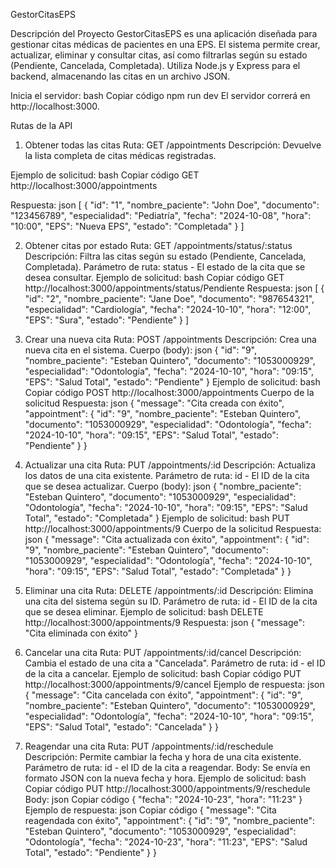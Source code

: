 GestorCitasEPS

Descripción del Proyecto
GestorCitasEPS es una aplicación diseñada para gestionar citas médicas de pacientes en una EPS. El sistema permite crear, actualizar, eliminar y consultar citas, así como filtrarlas según su estado (Pendiente, Cancelada, Completada). Utiliza Node.js y Express para el backend, almacenando las citas en un archivo JSON.


Inicia el servidor:
bash
Copiar código
npm run dev
El servidor correrá en http://localhost:3000.

Rutas de la API

1. Obtener todas las citas
Ruta: GET /appointments
Descripción: Devuelve la lista completa de citas médicas registradas.

Ejemplo de solicitud:
bash
Copiar código
GET http://localhost:3000/appointments

Respuesta:
json
[
  {
    "id": "1",
    "nombre_paciente": "John Doe",
    "documento": "123456789",
    "especialidad": "Pediatría",
    "fecha": "2024-10-08",
    "hora": "10:00",
    "EPS": "Nueva EPS",
    "estado": "Completada"
  }
]

2. Obtener citas por estado
Ruta: GET /appointments/status/:status
Descripción: Filtra las citas según su estado (Pendiente, Cancelada, Completada).
Parámetro de ruta: status - El estado de la cita que se desea consultar.
Ejemplo de solicitud:
bash
Copiar código
GET http://localhost:3000/appointments/status/Pendiente
Respuesta:
json
[
  {
    "id": "2",
    "nombre_paciente": "Jane Doe",
    "documento": "987654321",
    "especialidad": "Cardiología",
    "fecha": "2024-10-10",
    "hora": "12:00",
    "EPS": "Sura",
    "estado": "Pendiente"
  }
]

3. Crear una nueva cita
Ruta: POST /appointments
Descripción: Crea una nueva cita en el sistema.
Cuerpo (body):
json
{
  "id": "9",
  "nombre_paciente": "Esteban Quintero",
  "documento": "1053000929",
  "especialidad": "Odontología",
  "fecha": "2024-10-10",
  "hora": "09:15",
  "EPS": "Salud Total",
  "estado": "Pendiente"
}
Ejemplo de solicitud:
bash
Copiar código
POST http://localhost:3000/appointments
Cuerpo de la solicitud
Respuesta:
json
{
  "message": "Cita creada con éxito",
  "appointment": {
    "id": "9",
    "nombre_paciente": "Esteban Quintero",
    "documento": "1053000929",
    "especialidad": "Odontología",
    "fecha": "2024-10-10",
    "hora": "09:15",
    "EPS": "Salud Total",
    "estado": "Pendiente"
  }
}

4. Actualizar una cita
Ruta: PUT /appointments/:id
Descripción: Actualiza los datos de una cita existente.
Parámetro de ruta: id - El ID de la cita que se desea actualizar.
Cuerpo (body):
json
{
  "nombre_paciente": "Esteban Quintero",
  "documento": "1053000929",
  "especialidad": "Odontología",
  "fecha": "2024-10-10",
  "hora": "09:15",
  "EPS": "Salud Total",
  "estado": "Completada"
}
Ejemplo de solicitud:
bash
PUT http://localhost:3000/appointments/9
Cuerpo de la solicitud
Respuesta:
json
{
  "message": "Cita actualizada con éxito",
  "appointment": {
    "id": "9",
    "nombre_paciente": "Esteban Quintero",
    "documento": "1053000929",
    "especialidad": "Odontología",
    "fecha": "2024-10-10",
    "hora": "09:15",
    "EPS": "Salud Total",
    "estado": "Completada"
  }
}

5. Eliminar una cita
Ruta: DELETE /appointments/:id
Descripción: Elimina una cita del sistema según su ID.
Parámetro de ruta: id - El ID de la cita que se desea eliminar.
Ejemplo de solicitud:
bash
DELETE http://localhost:3000/appointments/9
Respuesta:
json
{
  "message": "Cita eliminada con éxito"
}

6. Cancelar una cita
Ruta: PUT /appointments/:id/cancel
Descripción: Cambia el estado de una cita a "Cancelada".
Parámetro de ruta: id - el ID de la cita a cancelar.
Ejemplo de solicitud:
bash
Copiar código
PUT http://localhost:3000/appointments/9/cancel
Ejemplo de respuesta:
json
{
  "message": "Cita cancelada con éxito",
  "appointment": {
    "id": "9",
    "nombre_paciente": "Esteban Quintero",
    "documento": "1053000929",
    "especialidad": "Odontología",
    "fecha": "2024-10-10",
    "hora": "09:15",
    "EPS": "Salud Total",
    "estado": "Cancelada"
  }
}

7. Reagendar una cita
Ruta: PUT /appointments/:id/reschedule
Descripción: Permite cambiar la fecha y hora de una cita existente.
Parámetro de ruta: id - el ID de la cita a reagendar.
Body: Se envía en formato JSON con la nueva fecha y hora.
Ejemplo de solicitud:
bash
Copiar código
PUT http://localhost:3000/appointments/9/reschedule
Body:
json
Copiar código
{
    "fecha": "2024-10-23",
    "hora": "11:23"
}
Ejemplo de respuesta:
json
Copiar código
{
  "message": "Cita reagendada con éxito",
  "appointment": {
    "id": "9",
    "nombre_paciente": "Esteban Quintero",
    "documento": "1053000929",
    "especialidad": "Odontología",
    "fecha": "2024-10-23",
    "hora": "11:23",
    "EPS": "Salud Total",
    "estado": "Pendiente"
  }
}
